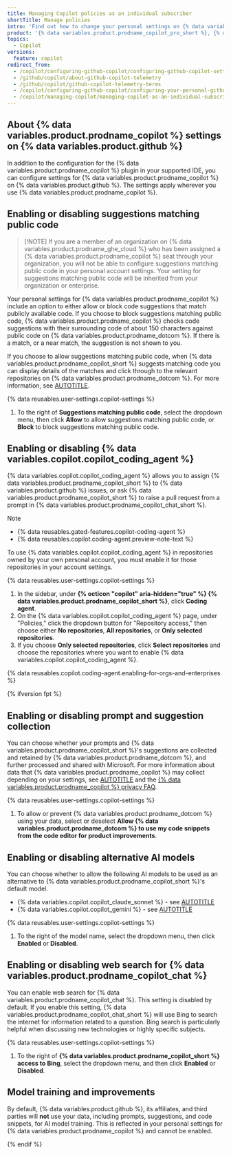```yaml
---
title: Managing Copilot policies as an individual subscriber
shortTitle: Manage policies
intro: 'Find out how to change your personal settings on {% data variables.product.github %} to configure {% data variables.product.prodname_copilot %}''s behavior.'
product: '{% data variables.product.prodname_copilot_pro_short %}, {% data variables.product.prodname_copilot_pro_plus_short %}, and {% data variables.product.prodname_copilot_free_short %}'
topics:
  - Copilot
versions:
  feature: copilot
redirect_from:
  - /copilot/configuring-github-copilot/configuring-github-copilot-settings-on-githubcom
  - /github/copilot/about-github-copilot-telemetry
  - /github/copilot/github-copilot-telemetry-terms
  - /copilot/configuring-github-copilot/configuring-your-personal-github-copilot-settings-on-githubcom
  - /copilot/managing-copilot/managing-copilot-as-an-individual-subscriber/managing-copilot-policies-as-an-individual-subscriber
---
```


## About {% data variables.product.prodname_copilot %} settings on {% data variables.product.github %}

In addition to the configuration for the {% data variables.product.prodname_copilot %} plugin in your supported IDE, you can configure settings for {% data variables.product.prodname_copilot %} on {% data variables.product.github %}. The settings apply wherever you use {% data variables.product.prodname_copilot %}.

## Enabling or disabling suggestions matching public code

> [!NOTE] If you are a member of an organization on {% data variables.product.prodname_ghe_cloud %} who has been assigned a {% data variables.product.prodname_copilot %} seat through your organization, you will not be able to configure suggestions matching public code in your personal account settings. Your setting for suggestions matching public code will be inherited from your organization or enterprise.

Your personal settings for {% data variables.product.prodname_copilot %} include an option to either allow or block code suggestions that match publicly available code. If you choose to block suggestions matching public code, {% data variables.product.prodname_copilot %} checks code suggestions with their surrounding code of about 150 characters against public code on {% data variables.product.prodname_dotcom %}. If there is a match, or a near match, the suggestion is not shown to you.

If you choose to allow suggestions matching public code, when {% data variables.product.prodname_copilot_short %} suggests matching code you can display details of the matches and click through to the relevant repositories on {% data variables.product.prodname_dotcom %}. For more information, see [AUTOTITLE](/copilot/using-github-copilot/finding-public-code-that-matches-github-copilot-suggestions).

{% data reusables.user-settings.copilot-settings %}
1. To the right of **Suggestions matching public code**, select the dropdown menu, then click **Allow** to allow suggestions matching public code, or **Block** to block suggestions matching public code.

## Enabling or disabling {% data variables.copilot.copilot_coding_agent %}

{% data variables.copilot.copilot_coding_agent %} allows you to assign {% data variables.product.prodname_copilot_short %} to {% data variables.product.github %} issues, or ask {% data variables.product.prodname_copilot_short %} to raise a pull request from a prompt in {% data variables.product.prodname_copilot_chat_short %}.

> [!NOTE]
> * {% data reusables.gated-features.copilot-coding-agent %}
> * {% data reusables.copilot.coding-agent.preview-note-text %}

To use {% data variables.copilot.copilot_coding_agent %} in repositories owned by your own personal account, you must enable it for those repositories in your account settings.

{% data reusables.user-settings.copilot-settings %}
1. In the sidebar, under **{% octicon "copilot" aria-hidden="true" %} {% data variables.product.prodname_copilot_short %}**, click **Coding agent**.
1. On the {% data variables.copilot.copilot_coding_agent %} page, under "Policies," click the dropdown button for "Repository access," then choose either **No repositories**, **All repositories**, or **Only selected repositories**.
1. If you choose **Only selected repositories**, click **Select repositories** and choose the repositories where you want to enable {% data variables.copilot.copilot_coding_agent %}.

{% data reusables.copilot.coding-agent.enabling-for-orgs-and-enterprises %}

{% ifversion fpt %}

## Enabling or disabling prompt and suggestion collection

You can choose whether your prompts and {% data variables.product.prodname_copilot_short %}'s suggestions are collected and retained by {% data variables.product.prodname_dotcom %}, and further processed and shared with Microsoft. For more information about data that {% data variables.product.prodname_copilot %} may collect depending on your settings, see [AUTOTITLE](/free-pro-team@latest/site-policy/github-terms/github-terms-for-additional-products-and-features#github-copilot) and the [{% data variables.product.prodname_copilot %} privacy FAQ](https://github.com/features/copilot/#faq).

{% data reusables.user-settings.copilot-settings %}
1. To allow or prevent {% data variables.product.prodname_dotcom %} using your data, select or deselect **Allow {% data variables.product.prodname_dotcom %} to use my code snippets from the code editor for product improvements**.

## Enabling or disabling alternative AI models

You can choose whether to allow the following AI models to be used as an alternative to {% data variables.product.prodname_copilot_short %}'s default model.

* {% data variables.copilot.copilot_claude_sonnet %} - see [AUTOTITLE](/copilot/using-github-copilot/ai-models/using-claude-sonnet-in-github-copilot)
* {% data variables.copilot.copilot_gemini %} - see [AUTOTITLE](/copilot/using-github-copilot/ai-models/using-gemini-in-github-copilot)

{% data reusables.user-settings.copilot-settings %}
1. To the right of the model name, select the dropdown menu, then click **Enabled** or **Disabled**.

## Enabling or disabling web search for {% data variables.product.prodname_copilot_chat %}

You can enable web search for {% data variables.product.prodname_copilot_chat %}. This setting is disabled by default. If you enable this setting, {% data variables.product.prodname_copilot_chat_short %} will use Bing to search the internet for information related to a question. Bing search is particularly helpful when discussing new technologies or highly specific subjects.

{% data reusables.user-settings.copilot-settings %}
1. To the right of **{% data variables.product.prodname_copilot_short %} access to Bing**, select the dropdown menu, and then click **Enabled** or **Disabled**.

## Model training and improvements

By default, {% data variables.product.github %}, its affiliates, and third parties will **not** use your data, including prompts, suggestions, and code snippets, for AI model training. This is reflected in your personal settings for {% data variables.product.prodname_copilot %} and cannot be enabled.

{% endif %}
